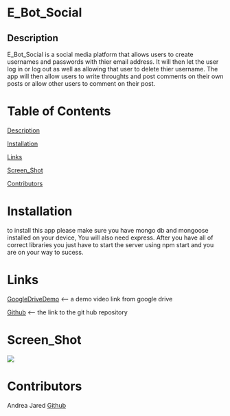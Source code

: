 # E_Bot_Social

## Description
E_Bot_Social is a social media platform that allows users to create usernames and passwords with thier email address. It will then let the user log in or log out as well as allowing that user to delete thier username. The app will then allow users to write throughts and post comments on their own posts or allow other users to comment on their post. 

# Table of Contents
[Description](Description)

[Installation](Installation)

[Links](Links)

[Screen_Shot](Screen_Shot)

[Contributors](Contributors)



# Installation
to install this app please make sure you have mongo db and mongoose installed on your device, You will also need express. After you have all of correct libraries you just have to start the server using npm start and you are on your way to sucess. 

# Links
[GoogleDriveDemo](https://drive.google.com/file/d/1P6tQMztupBp4dWLfPRXYwe1J6eNErUh1/view)  <-- a demo video link from google drive

[Github](https://github.com/adj0609/E_Bot_Social.git) <-- the link to the git hub repository

# Screen_Shot

![](assets/module18%20video.gif)

# Contributors
Andrea Jared [Github](https://github.com/adj0609)
